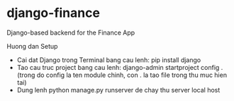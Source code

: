# django-finance
Django-based backend for the Finance App

Huong dan Setup
- Cai dat Django trong Terminal bang cau lenh: pip install django 
- Tao cau truc project bang cau lenh: django-admin startproject config . (trong do config la ten module chinh, con . la tao file trong thu muc hien tai)
- Dung lenh python manage.py runserver de chay thu server local host